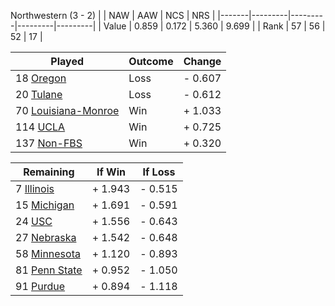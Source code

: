 Northwestern (3 - 2)
|       |   NAW   |   AAW   |   NCS   |   NRS   |
|-------|---------|---------|---------|---------|
| Value |   0.859 |   0.172 |   5.360 |   9.699 |
| Rank  |      57 |      56 |      52 |      17 |

| Played                    | Outcome    |  Change  |
|---------------------------|------------|----------|
|  18 [Oregon                ](Oregon.md)| Loss       | -  0.607 |
|  20 [Tulane                ](Tulane.md)| Loss       | -  0.612 |
|  70 [Louisiana-Monroe      ](LouisianaMonroe.md)| Win        | +  1.033 |
| 114 [UCLA                  ](UCLA.md)| Win        | +  0.725 |
| 137 [Non-FBS               ](NonFBS.md)| Win        | +  0.320 |

| Remaining                 |  If Win  |  If Loss |
|---------------------------|----------|----------|
|   7 [Illinois              ](Illinois.md)| +  1.943 | -  0.515 |
|  15 [Michigan              ](Michigan.md)| +  1.691 | -  0.591 |
|  24 [USC                   ](USC.md)| +  1.556 | -  0.643 |
|  27 [Nebraska              ](Nebraska.md)| +  1.542 | -  0.648 |
|  58 [Minnesota             ](Minnesota.md)| +  1.120 | -  0.893 |
|  81 [Penn State            ](PennState.md)| +  0.952 | -  1.050 |
|  91 [Purdue                ](Purdue.md)| +  0.894 | -  1.118 |

